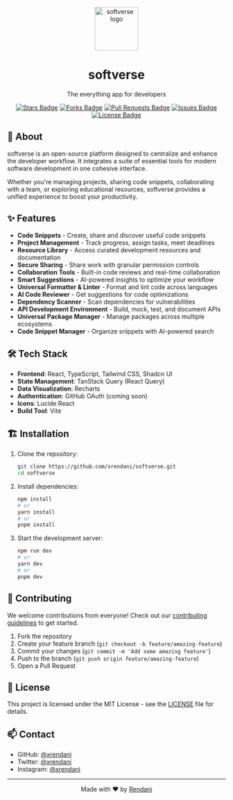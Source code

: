 
<p align="center">
  <img src="https://raw.githubusercontent.com/xrendani/softverse/main/public/logo.png" alt="softverse logo" width="100" />
</p>

<h1 align="center">softverse</h1>
<p align="center">The everything app for developers</p>

<p align="center">
  <a href="https://github.com/xrendani/softverse/stargazers"><img src="https://img.shields.io/github/stars/xrendani/softverse" alt="Stars Badge"/></a>
  <a href="https://github.com/xrendani/softverse/network/members"><img src="https://img.shields.io/github/forks/xrendani/softverse" alt="Forks Badge"/></a>
  <a href="https://github.com/xrendani/softverse/pulls"><img src="https://img.shields.io/github/issues-pr/xrendani/softverse" alt="Pull Requests Badge"/></a>
  <a href="https://github.com/xrendani/softverse/issues"><img src="https://img.shields.io/github/issues/xrendani/softverse" alt="Issues Badge"/></a>
  <a href="https://github.com/xrendani/softverse/blob/main/LICENSE"><img src="https://img.shields.io/github/license/xrendani/softverse" alt="License Badge"/></a>
</p>

## 🚀 About

softverse is an open-source platform designed to centralize and enhance the developer workflow. It integrates a suite of essential tools for modern software development in one cohesive interface.

Whether you're managing projects, sharing code snippets, collaborating with a team, or exploring educational resources, softverse provides a unified experience to boost your productivity.

## ✨ Features

- **Code Snippets** - Create, share and discover useful code snippets
- **Project Management** - Track progress, assign tasks, meet deadlines
- **Resource Library** - Access curated development resources and documentation
- **Secure Sharing** - Share work with granular permission controls
- **Collaboration Tools** - Built-in code reviews and real-time collaboration
- **Smart Suggestions** - AI-powered insights to optimize your workflow
- **Universal Formatter & Linter** - Format and lint code across languages
- **AI Code Reviewer** - Get suggestions for code optimizations
- **Dependency Scanner** - Scan dependencies for vulnerabilities
- **API Development Environment** - Build, mock, test, and document APIs
- **Universal Package Manager** - Manage packages across multiple ecosystems
- **Code Snippet Manager** - Organize snippets with AI-powered search

## 🛠️ Tech Stack

- **Frontend**: React, TypeScript, Tailwind CSS, Shadcn UI
- **State Management**: TanStack Query (React Query)
- **Data Visualization**: Recharts
- **Authentication**: GitHub OAuth (coming soon)
- **Icons**: Lucide React
- **Build Tool**: Vite

## 🏗️ Installation

1. Clone the repository:
   ```bash
   git clone https://github.com/xrendani/softverse.git
   cd softverse
   ```

2. Install dependencies:
   ```bash
   npm install
   # or
   yarn install
   # or
   pnpm install
   ```

3. Start the development server:
   ```bash
   npm run dev
   # or
   yarn dev
   # or
   pnpm dev
   ```

## 🤝 Contributing

We welcome contributions from everyone! Check out our [contributing guidelines](CONTRIBUTING.md) to get started.

1. Fork the repository
2. Create your feature branch (`git checkout -b feature/amazing-feature`)
3. Commit your changes (`git commit -m 'Add some amazing feature'`)
4. Push to the branch (`git push origin feature/amazing-feature`)
5. Open a Pull Request

## 📜 License

This project is licensed under the MIT License - see the [LICENSE](LICENSE) file for details.

## 📫 Contact

- GitHub: [@xrendani](https://github.com/xrendani)
- Twitter: [@xrendani](https://twitter.com/xrendani)
- Instagram: [@xrendani](https://instagram.com/xrendani)

---

<p align="center">Made with ❤️ by <a href="https://github.com/xrendani">Rendani</a></p>
